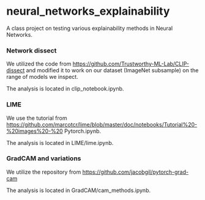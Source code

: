 # neural_networks_explainability

A class project on testing various explainability methods in Neural Networks.

### Network dissect

We utilized the code from https://github.com/Trustworthy-ML-Lab/CLIP-dissect and modified it to work on our dataset (ImageNet subsample) on the range of models we inspect.

The analysis is located in clip_notebook.ipynb.

### LIME

We use the tutorial from https://github.com/marcotcr/lime/blob/master/doc/notebooks/Tutorial%20-%20images%20-%20 Pytorch.ipynb.

The analysis is located in LIME/lime.ipynb.

### GradCAM and variations

We utilize the repository from https://github.com/jacobgil/pytorch-grad-cam

The analysis is located in GradCAM/cam_methods.ipynb.
